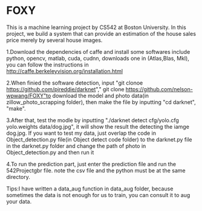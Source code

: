 # FOXY

This is a machine learning project by CS542 at Boston University. In this project, we build a system that can provide an estimation of the house sales price merely by several house images. 

1.Download the dependencies of caffe and install some softwares include python, opencv, matlab, cuda, cudnn, downloads one in (Atlas,Blas, Mkl), you can follow the instructions in http://caffe.berkeleyvision.org/installation.html 


2.When finied the software detection, input "git clonoe https://github.com/pjreddie/darknet"," git clone https://github.com/nelson-wpwang/FOXY"to download the model and photo data(in zillow_photo_scrapping folder), then make the file by inputting "cd darknet", "make". 

3.After that, test the modle by inputting "./darknet detect cfg/yolo.cfg yolo.weights data/dog.jpg", it will show the result the detecting the iamge dog.jpg. If you want to test my data, just overlap the code in Object_detection.py file(in Object detect code folder) to the darknet.py file in the darknet.py folder and change the path of photo in Object_detection.py and then run it

4.To run the prediction part, just enter the prediction file and run the 542Projectgbr file. note the csv file and the python must be at the same directory.

Tips:I have written a data_aug function in data_aug folder, because sometimes the data is not enough for us to train, you can consult it to aug your data.



